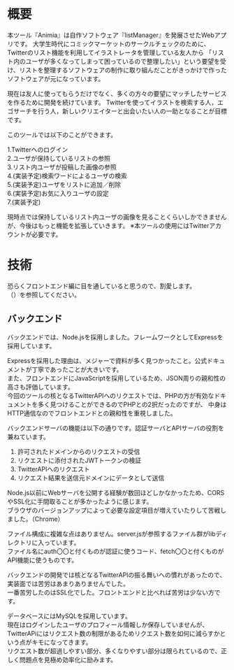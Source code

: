 # 概要
本ツール『Animia』は自作ソフトウェア『listManager』を発展させたWebアプリです。
大学生時代にコミックマーケットのサークルチェックのために、Twitterのリスト機能を利用してイラストレータを管理している友人から 「リスト内のユーザが多くなってしまって困っているので整理したい」という要望を受け、リストを整理するソフトウェアの制作に取り組んだことがきっかけで作ったソフトウェアが元になっています。

現在は友人に使ってもらうだけでなく、多くの方々の要望にマッチしたサービスを作るために開発を続けています。
Twitterを使ってイラストを検索する人，エゴサーチを行う人，新しいクリエイターと出会いたい人の一助となることが目標です。

このツールでは以下のことができます。

 1.Twitterへのログイン  
 2.ユーザが保持しているリストの参照  
 3.リスト内ユーザが投稿した画像の参照  
 4.(実装予定)検索ワードによるユーザの検索  
 5.(実装予定)ユーザをリストに追加／削除  
 6.(実装予定)お気に入りユーザの設定  
 7.(実装予定)  

現時点では保持しているリスト内ユーザの画像を見ることくらいしかできませんが、今後はもっと機能を拡張していきます。
※本ツールの使用にはTwitterアカウントが必要です。

# 技術
恐らくフロントエンド編に目を通していると思うので、割愛します。  
（）を参照してください。

## バックエンド
バックエンドでは、Node.jsを採用しました。フレームワークとしてExpressを採用しています。

Expressを採用した理由は、メジャーで資料が多く見つかったこと。公式ドキュメントが丁寧であったことが大きいです。  
また、フロントエンドにJavaScriptを採用しているため、JSON周りの親和性の高さも評価しています。  
今回のツールの核となるTwitterAPIへのリクエストでは、PHPの方が有効なドキュメントを多く見つけることができるのでPHPとの2択だったのですが、
中身はHTTP通信なのでフロントエンドとの親和性を重視しました。

バックエンドサーバの機能は以下の通りです。認証サーバとAPIサーバの役割を兼ねています。
 1. 許可されたドメインからのリクエストの受信
 2. リクエストに添付されたJWTトークンの検証
 3. TwitterAPIへのリクエスト
 4. リクエスト結果を送信元ドメインにデータとして送信

Node.js以前にWebサーバを公開する経験が数回ほどしかなかったため、CORSやSSL化に手間取ることが多かったように感じます。  
ブラウザのバージョンアップによって必要な設定項目が増えていたりして苦戦しました。（Chrome）

ファイル構成に複雑な点はありません。server.jsが参照するファイル群がlibディレクトリに入っています。  
ファイル名にauth〇〇と付くものが認証に使うコード、fetch〇〇と付くものがAPI機能に使うものです。

バックエンドの開発では核となるTwitterAPIの振る舞いへの慣れがあったので、実装面では苦労はあまりありませんでした。  
一番苦労したのはSSL化でした。フロントエンドと比べれば苦労は少ない方です。

データベースにはMySQLを採用しています。  
現在はログインしたユーザのプロフィール情報しか保存していませんが、TwitterAPiにはリクエスト数の制限があるためリクエスト数を如何に減らすかという点がキモになってきます。  
リクエスト数が超過しやすい部分、多くなりやすい部分は限られているので、正しく問題点を見極め効率化に励みます。

